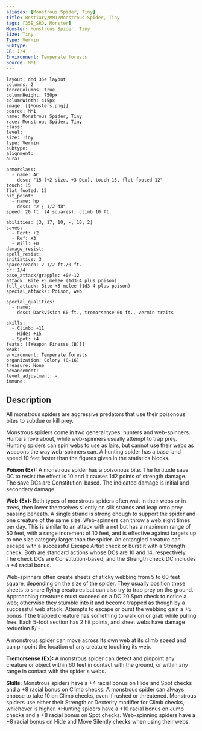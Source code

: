 ```yaml
---
aliases: [Monstrous Spider, Tiny]
title: Bestiary/MM1/Monstrous Spider, Tiny
tags: [35E_SRD, Monster]
Monster: Monstrous Spider, Tiny
Size: Tiny
Type: Vermin
Subtype: 
CR: 1/4
Environnent: Temperate forests
Source: MM1
---
```


```statblock
layout: dnd 35e layout
columns: 2
forceColumns: true
columnHeight: 750px
columnWidth: 415px
image: [[Monsters.png]]
source: MM1
name: Monstrous Spider, Tiny
race: Monstrous Spider, Tiny
class: 
level: 
size: Tiny
type: Vermin
subtype: 
alignment: 
aura: 

armorclass:
  - name: AC
    desc: "15 (+2 size, +3 Dex), touch 15, flat-footed 12"
touch: 15
flat_footed: 12
hit_point:
  - name: hp
    desc: "2 ; 1/2 d8"
speed: 20 ft. (4 squares), climb 10 ft.

abilities: [3, 17, 10, -, 10, 2]
saves:
  - Fort: +2
  - Ref: +3
  - Will: +0
damage_resist: 
spell_resist: 
initiative: 3
space/reach: 2-1/2 ft./0 ft.
cr: 1/4
base_attack/grapple: +0/-12
attack: Bite +5 melee (1d3-4 plus poison)
full_attack: Bite +5 melee (1d3-4 plus poison)
special_attacks: Poison, web

special_qualities:
  - name: 
    desc: Darkvision 60 ft., tremorsense 60 ft., vermin traits

skills:
  - Climb: +11
  - Hide: +15
  - Spot: +4
feats: [[Weapon Finesse (B)]]
weak: 
environment: Temperate forests
organization: Colony (8-16)
treasure: None
advancement: -
level_adjustment: -
immune: 
```

## Description

<p>All monstrous spiders are aggressive predators that use their poisonous bites to subdue or kill prey.</p>
<p>Monstrous spiders come in two general types: hunters and web-spinners. Hunters rove about, while web-spinners usually attempt to trap prey. Hunting spiders can spin webs to use as lairs, but cannot use their webs as weapons the way web-spinners can. A hunting spider has a base land speed 10 feet faster than the figures given in the statistics blocks.</p>
<p>
            <b>Poison (Ex):</b> A monstrous spider has a poisonous bite. The fortitude save DC to resist the effect is 10 and it causes 1d2 points of strength damage. The save DCs are Constitution-based. The indicated damage is initial and secondary damage.</p>
<p>
            <b>Web (Ex):</b> Both types of monstrous spiders often wait in their webs or in trees, then lower themselves silently on silk strands and leap onto prey passing beneath. A single strand is strong enough to support the spider and one creature of the same size. Web-spinners can throw a web eight times per day. This is similar to an attack with a net but has a maximum range of 50 feet, with a range increment of 10 feet, and is effective against targets up to one size category larger than the spider. An entangled creature can escape with a successful Escape Artist check or burst it with a Strength check. Both are standard actions whose DCs are 10 and 14, respectively. The check DCs are Constitution-based, and the Strength check DC includes a +4 racial bonus.</p>
<p>Web-spinners often create sheets of sticky webbing from 5 to 60 feet square, depending on the size of the spider. They usually position these sheets to snare flying creatures but can also try to trap prey on the ground. Approaching creatures must succeed on a DC 20 Spot check to notice a web; otherwise they stumble into it and become trapped as though by a successful web attack. Attempts to escape or burst the webbing gain a +5 bonus if the trapped creature has something to walk on or grab while pulling free. Each 5-foot section has 2 hit points, and  sheet webs have damage reduction 5/ - .</p>
<p>A monstrous spider can move across its own web at its climb speed and can pinpoint the location of any creature touching its web.</p>
<p>
            <b>Tremorsense (Ex):</b> A monstrous spider can detect and pinpoint any creature or object within 60 feet in contact with the ground, or within any range in contact with the spider's webs.</p>
<p>
            <b>Skills:</b> Monstrous spiders have a +4 racial bonus on Hide and Spot checks and a +8 racial bonus on Climb checks. A monstrous spider can always choose to take 10 on Climb checks, even if rushed or threatened. Monstrous spiders use either their Strength or Dexterity modifier for Climb checks, whichever is higher. *Hunting spiders have a +10 racial bonus on Jump checks and a +8 racial bonus on Spot checks. Web-spinning spiders have a +8 racial bonus on Hide and Move Silently checks when using their webs.</p>